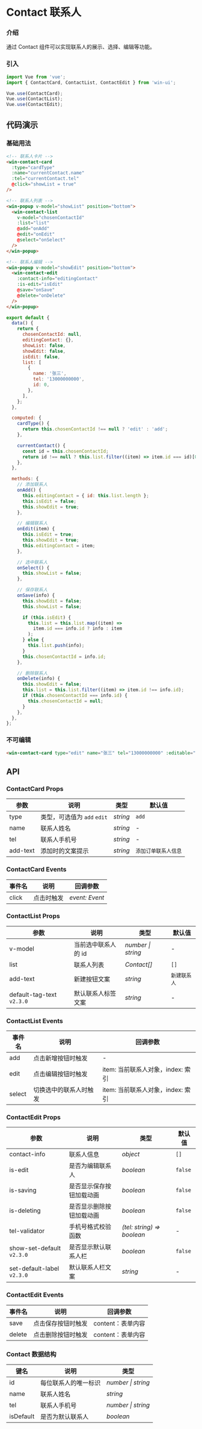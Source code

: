 # Contact 联系人

### 介绍

通过 Contact 组件可以实现联系人的展示、选择、编辑等功能。

### 引入

```js
import Vue from 'vue';
import { ContactCard, ContactList, ContactEdit } from 'win-ui';

Vue.use(ContactCard);
Vue.use(ContactList);
Vue.use(ContactEdit);
```

## 代码演示

### 基础用法

```html
<!-- 联系人卡片 -->
<win-contact-card
  :type="cardType"
  :name="currentContact.name"
  :tel="currentContact.tel"
  @click="showList = true"
/>

<!-- 联系人列表 -->
<win-popup v-model="showList" position="bottom">
  <win-contact-list
    v-model="chosenContactId"
    :list="list"
    @add="onAdd"
    @edit="onEdit"
    @select="onSelect"
  />
</win-popup>

<!-- 联系人编辑 -->
<win-popup v-model="showEdit" position="bottom">
  <win-contact-edit
    :contact-info="editingContact"
    :is-edit="isEdit"
    @save="onSave"
    @delete="onDelete"
  />
</win-popup>
```

```js
export default {
  data() {
    return {
      chosenContactId: null,
      editingContact: {},
      showList: false,
      showEdit: false,
      isEdit: false,
      list: [
        {
          name: '张三',
          tel: '13000000000',
          id: 0,
        },
      ],
    };
  },

  computed: {
    cardType() {
      return this.chosenContactId !== null ? 'edit' : 'add';
    },

    currentContact() {
      const id = this.chosenContactId;
      return id !== null ? this.list.filter((item) => item.id === id)[0] : {};
    },
  },

  methods: {
    // 添加联系人
    onAdd() {
      this.editingContact = { id: this.list.length };
      this.isEdit = false;
      this.showEdit = true;
    },

    // 编辑联系人
    onEdit(item) {
      this.isEdit = true;
      this.showEdit = true;
      this.editingContact = item;
    },

    // 选中联系人
    onSelect() {
      this.showList = false;
    },

    // 保存联系人
    onSave(info) {
      this.showEdit = false;
      this.showList = false;

      if (this.isEdit) {
        this.list = this.list.map((item) =>
          item.id === info.id ? info : item
        );
      } else {
        this.list.push(info);
      }
      this.chosenContactId = info.id;
    },

    // 删除联系人
    onDelete(info) {
      this.showEdit = false;
      this.list = this.list.filter((item) => item.id !== info.id);
      if (this.chosenContactId === info.id) {
        this.chosenContactId = null;
      }
    },
  },
};
```

### 不可编辑

```html
<win-contact-card type="edit" name="张三" tel="13000000000" :editable="false" />
```

## API

### ContactCard Props

| 参数     | 说明                        | 类型     | 默认值               |
| -------- | --------------------------- | -------- | -------------------- |
| type     | 类型，可选值为 `add` `edit` | _string_ | `add`                |
| name     | 联系人姓名                  | _string_ | -                    |
| tel      | 联系人手机号                | _string_ | -                    |
| add-text | 添加时的文案提示            | _string_ | `添加订单联系人信息` |

### ContactCard Events

| 事件名 | 说明       | 回调参数       |
| ------ | ---------- | -------------- |
| click  | 点击时触发 | _event: Event_ |

### ContactList Props

| 参数 | 说明 | 类型 | 默认值 |
| --- | --- | --- | --- |
| v-model | 当前选中联系人的 id | _number \| string_ | - |
| list | 联系人列表 | _Contact[]_ | `[]` |
| add-text | 新建按钮文案 | _string_ | `新建联系人` |
| default-tag-text `v2.3.0` | 默认联系人标签文案 | _string_ | - |

### ContactList Events

| 事件名 | 说明                   | 回调参数                          |
| ------ | ---------------------- | --------------------------------- |
| add    | 点击新增按钮时触发     | -                                 |
| edit   | 点击编辑按钮时触发     | item: 当前联系人对象，index: 索引 |
| select | 切换选中的联系人时触发 | item: 当前联系人对象，index: 索引 |

### ContactEdit Props

| 参数 | 说明 | 类型 | 默认值 |
| --- | --- | --- | --- |
| contact-info | 联系人信息 | _object_ | `[]` |
| is-edit | 是否为编辑联系人 | _boolean_ | `false` |
| is-saving | 是否显示保存按钮加载动画 | _boolean_ | `false` |
| is-deleting | 是否显示删除按钮加载动画 | _boolean_ | `false` |
| tel-validator | 手机号格式校验函数 | _(tel: string) => boolean_ | - |
| show-set-default `v2.3.0` | 是否显示默认联系人栏 | _boolean_ | `false` |
| set-default-label `v2.3.0` | 默认联系人栏文案 | _string_ | - |

### ContactEdit Events

| 事件名 | 说明               | 回调参数          |
| ------ | ------------------ | ----------------- |
| save   | 点击保存按钮时触发 | content：表单内容 |
| delete | 点击删除按钮时触发 | content：表单内容 |

### Contact 数据结构

| 键名      | 说明                 | 类型               |
| --------- | -------------------- | ------------------ |
| id        | 每位联系人的唯一标识 | _number \| string_ |
| name      | 联系人姓名           | _string_           |
| tel       | 联系人手机号         | _number \| string_ |
| isDefault | 是否为默认联系人     | _boolean_          |
